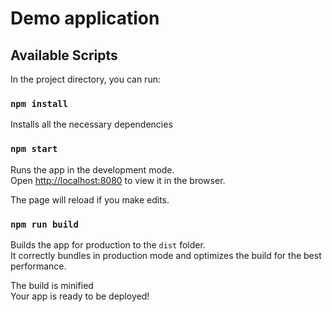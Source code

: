 # Demo application

## Available Scripts

In the project directory, you can run:

### `npm install`

Installs all the necessary dependencies

### `npm start`

Runs the app in the development mode.<br />
Open [http://localhost:8080](http://localhost:8080) to view it in the browser.

The page will reload if you make edits.<br />

### `npm run build`

Builds the app for production to the `dist` folder.<br />
It correctly bundles in production mode and optimizes the build for the best performance.

The build is minified<br />
Your app is ready to be deployed!
